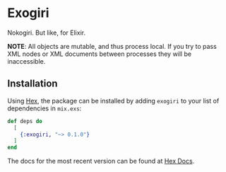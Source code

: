 # Exogiri

Nokogiri.  But like, for Elixir.

**NOTE**: All objects are mutable, and thus process local.  If you try to pass XML nodes or XML documents between processes they will be inaccessible.

## Installation

Using [Hex](https://hex.pm), the package can be installed by adding `exogiri` to your list of dependencies in `mix.exs`:

```elixir
def deps do
  [
    {:exogiri, "~> 0.1.0"}
  ]
end
```

The docs for the most recent version can be found at [Hex Docs](https://hexdocs.pm/exogiri).

